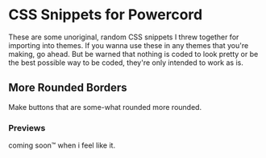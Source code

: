 # CSS Snippets for Powercord
These are some unoriginal, random CSS snippets I threw together for importing into themes. If you wanna use these in any themes that you're making, go ahead. But be warned that nothing is coded to look pretty or be the best possible way to be coded, they're only intended to work as is.

## More Rounded Borders
Make buttons that are some-what rounded more rounded.
### Previews
coming soon:tm: when i feel like it.
